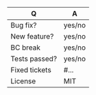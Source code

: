 | Q             | A
| ------------- | ---
| Bug fix?      | yes/no
| New feature?  | yes/no
| BC break      | yes/no
| Tests passed? | yes/no
| Fixed tickets | #... <!-- #-prefixed issue number(s), if any -->
| License       | MIT

<!--
    Add description of what your PR is solving.
-->

